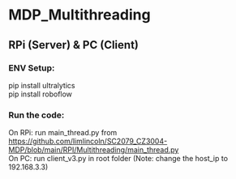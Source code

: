# MDP_Multithreading

## RPi (Server) & PC (Client)

### ENV Setup:
pip install ultralytics <br/>
pip install roboflow

### Run the code:
On RPi: run main_thread.py from https://github.com/limlincoln/SC2079_CZ3004-MDP/blob/main/RPI/Multithreading/main_thread.py  <br/>
On PC: run client_v3.py in root folder (Note: change the host_ip to 192.168.3.3)
